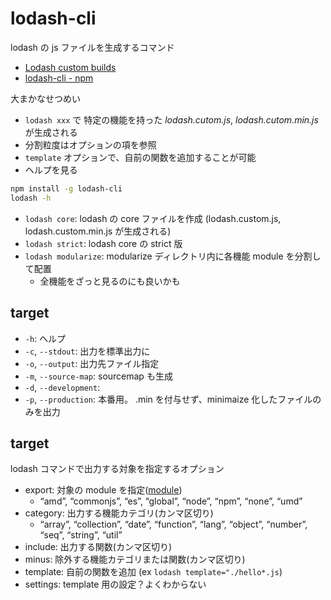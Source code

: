 # lodash-cli

lodash の js ファイルを生成するコマンド

- [Lodash custom builds](https://lodash.com/custom-builds)
- [lodash\-cli \- npm](https://www.npmjs.com/package/lodash-cli)

大まかなせつめい

- `lodash xxx` で 特定の機能を持った _lodash.cutom.js_, _lodash.cutom.min.js_ が生成される
- 分割粒度はオプションの項を参照
- `template` オプションで、自前の関数を追加することが可能
- ヘルプを見る

```bash
npm install -g lodash-cli
lodash -h
```

- `lodash core`: lodash の core ファイルを作成 (lodash.custom.js, lodash.custom.min.js が生成される)
- `lodash strict`: lodash core の strict 版
- `lodash modularize`: modularize ディレクトリ内に各機能 module を分割して配置
  - 全機能をざっと見るのにも良いかも

## target

- `-h`: ヘルプ
- `-c`, `--stdout`: 出力を標準出力に
- `-o`, `--output`: 出力先ファイル指定
- `-m`, `--source-map`: sourcemap も生成
- `-d`, `--development`:
- `-p`, `--production`: 本番用。 .min を付与せず、minimaize 化したファイルのみを出力

## target

lodash コマンドで出力する対象を指定するオプション

- export: 対象の module を指定([module](../../docs/module.md))
  - “amd”, “commonjs”, “es”, “global”, “node”, “npm”, “none”, “umd”
- category: 出力する機能カテゴリ(カンマ区切り)
  - “array”, “collection”, “date”, “function”, “lang”, “object”, “number”, “seq”, “string”, “util”
- include: 出力する関数(カンマ区切り)
- minus: 除外する機能カテゴリまたは関数(カンマ区切り)
- template: 自前の関数を追加 (ex `lodash template="./hello*.js`)
- settings: template 用の設定？よくわからない

